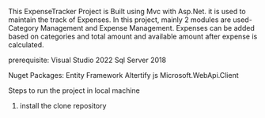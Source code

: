 This ExpenseTracker Project is Built using Mvc with Asp.Net. it is used to maintain the track of Expenses.
In this project, mainly 2 modules are used- Category Management and Expense Management. 
Expenses can be added based on categories and total amount and available amount after expense is calculated.

prerequisite:
Visual Studio 2022
Sql Server 2018


Nuget Packages:
Entity Framework
Altertify js
Microsoft.WebApi.Client

Steps to run the project in local machine
1. install the clone repository


